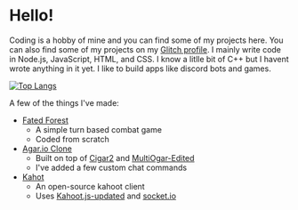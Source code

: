 # Hello!

Coding is a hobby of mine and you can find some of my projects here. You can also find some of my projects on my [Glitch profile](https://glitch.com/@mmccall0813).
I mainly write code in Node.js, JavaScript, HTML, and CSS. I know a litlle bit of C++ but I havent wrote anything in it yet. I like to build apps like discord bots and games.

[![Top Langs](https://github-readme-stats.vercel.app/api/top-langs/?username=mmccall0813)](https://github.com/anuraghazra/github-readme-stats)

A few of the things I've made:
 - [Fated Forest](https://fated-forest-rpg.glitch.me/)
    - A simple turn based combat game
    - Coded from scratch
 - [Agar.io Clone](https://agariok.glitch.me)
    - Built on top of [Cigar2](https://github.com/Cigar2/Cigar2) and [MultiOgar-Edited](https://github.com/Luka967/MultiOgar-Edited)
    - I've added a few custom chat commands
 - [Kahot](https://github.com/mmccall0813/kahot)
    - An open-source kahoot client
    - Uses [Kahoot.js-updated](https://npmjs.com/package/kahoot.js-updated) and [socket.io](https://npmjs.com/package/socket.io)
